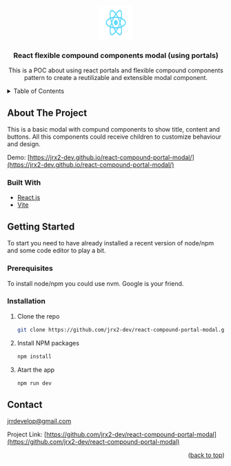 <div id="top"></div>

<!-- PROJECT LOGO -->
<br />
<div align="center">
  <a href="https://github.com/jrx2-dev/react-compound-portal-modal">
    <img src="src/logo.svg" alt="Logo" width="80" height="80">
  </a>

<h3 align="center">React flexible compound components modal (using portals)</h3>

  <p align="center">
    This is a POC about using react portals and flexible compound components pattern to create a reutilizable and extensible modal component.
  </p>
</div>



<!-- TABLE OF CONTENTS -->
<details>
  <summary>Table of Contents</summary>
  <ol>
    <li>
      <a href="#about-the-project">About The Project</a>
      <ul>
        <li><a href="#built-with">Built With</a></li>
      </ul>
    </li>
    <li>
      <a href="#getting-started">Getting Started</a>
      <ul>
        <li><a href="#prerequisites">Prerequisites</a></li>
        <li><a href="#installation">Installation</a></li>
      </ul>
    </li>
    <li>
      <a href="#contact">Contact</a>
    </li>
  </ol>
</details>



<!-- ABOUT THE PROJECT -->
## About The Project

This is a basic modal with compund components to show title, content and buttons. All this components could receive children to customize behaviour and design.

Demo: [https://jrx2-dev.github.io/react-compound-portal-modal/](https://jrx2-dev.github.io/react-compound-portal-modal/)


### Built With

* [React.js](https://reactjs.org/)
* [Vite](https://vitejs.dev/)


<!-- GETTING STARTED -->
## Getting Started

To start you need to have already installed a recent version of node/npm and some code editor to play a bit.

### Prerequisites

To install node/npm you could use nvm. Google is your friend.

### Installation

1. Clone the repo
   ```sh
   git clone https://github.com/jrx2-dev/react-compound-portal-modal.git
   ```
3. Install NPM packages
   ```sh
   npm install
   ```
4. Atart the app
   ```sh
   npm run dev
   ```


<!-- CONTACT -->
## Contact

jrrdevelop@gmail.com

Project Link: [https://github.com/jrx2-dev/react-compound-portal-modal](https://github.com/jrx2-dev/react-compound-portal-modal)

<p align="right">(<a href="#top">back to top</a>)</p>

